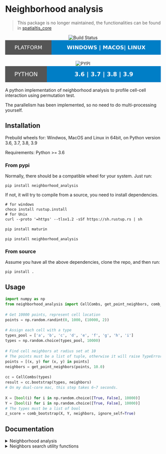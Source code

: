 # Neighborhood analysis

> This package is no longer maintained, the functionalities can be found in [spatialtis_core](https://github.com/Mr-Milk/spatialtis-core)

<p align="center">
	<img src="https://img.shields.io/github/workflow/status/Mr-Milk/neighborhood_analysis/Build?style=for-the-badge&logo=github" alt="Build Status"/>
  <img src="img/platform.svg" alt="Platform"/>
	<br/><br/>
	<img src="https://img.shields.io/pypi/v/neighborhood_analysis?style=for-the-badge" alt="PYPI"/>
  <img src="img/python_version.svg" alt="Python version"/>
</p>


A python implementation of neighborhood analysis to profile cell-cell interaction using permutation test.

The parallelism has been implemented, so no need to do multi-processing yourself.

## Installation

Prebuild wheels for: Windwos, MacOS and Linux in 64bit, on Python version 3.6, 3.7, 3.8, 3.9

Requirements: Python >= 3.6

### From pypi

Normally, there should be a compatible wheel for your system. Just run:

```shell script
pip install neighborhood_analysis
```

If not, it will try to compile from a source, you need to install dependencies.

```shell script
# for windows
choco install rustup.install
# for Unix
curl --proto '=https' --tlsv1.2 -sSf https://sh.rustup.rs | sh

pip install maturin

pip install neighborhood_analysis
```


### From source

Assume you have all the above dependencies, clone the repo, and then run:

```shell script
pip install .
```

## Usage

```python
import numpy as np
from neighborhood_analysis import CellCombs, get_point_neighbors, comb_bootstrap

# Get 10000 points, represent cell location
points = np.random.randint(0, 1000, (10000, 2))

# Assign each cell with a type
types_pool = ['a', 'b', 'c', 'd', 'e', 'f', 'g', 'h', 'i']
types = np.random.choice(types_pool, 10000)

# Find cell neighbors at radius set at 10
# The points must be a list of tuple, otherwise it will raise TypeError
points = [(x, y) for (x, y) in points]
neighbors = get_point_neighbors(points, 10.0)

cc = CellCombs(types)
result = cc.bootstrap(types, neighbors)
# On my dual-core mac, this step takes 6~7 seconds.

X = [bool(i) for i in np.random.choice([True, False], 10000)]
Y = [bool(i) for i in np.random.choice([True, False], 10000)]
# The types must be a list of bool
z_score = comb_bootstrap(X, Y, neighbors, ignore_self=True)

```

## Documentation

<details>
<summary>Neighborhood analysis</summary>

```python
class CellCombs:

    def __init__(self, types, order=False):
      """
      Constructor function

      Args:
          types: List[str]; All the type of cells in your research
          order: bool (False); If False, A->B and A<-B is the same.

      Return:
          self
      """
    
    def bootstrap(self, types, neighbors, times=500, pval=0.05, method="pval", ignore_self=False):
      """
      Bootstrap functions

      If method is 'pval', 1.0 means association, -1.0 means avoidance, 0.0 means insignificance.
      If method is 'zscore', results is the exact z-score value.

      Args:
          types: List[str]; The type of all the cells
          neighbors: List[List[int]]; eg. {1:[4,5], 2:[6,7]}, cell at index 1 has neighbor cells from index 4 and 5
          times: int (500); How many times to perform bootstrap
          pval: float (0.05); The threshold of p-value
          method: str ('pval'); 'pval' or 'zscore'
          ignore_self: bool (False); Whether to consider self as a neighbor

      Return:
          List of tuples, eg.(('a', 'b'), 1.0), the type a and type b has a relationship as association
      """
```
</details>


<details>
<summary>Neighbors search utility functions</summary>

```python
def get_bbox(points_collections):
  """
  A utility function to return minimum bounding box list of polygons

  Args:
      points_collections: List[List[(float, float)]]; List of 2d points collections

  Return:
      A list of bounding box
  """
```

```python
def get_point_neighbors(points, r):
  """
  A utility function to search for point neighbors using kd-tree

  Args:
      points: List[tuple(float, float)]; Two dimension points
      r: float; The search radius

  Return:
      A list of neighbors' index, return as the order of the input
  """
```

```python
def get_bbox_neighbors(bbox_list, expand=1.0, scale=1.0):
  """
  A utility function to search for bbox neighbors using r-tree

  Args:
      bbox_list: List[tuple(float, float, float, float)]; The minimum bounding box of any polygon
              (minx, miny, maxx, maxy)
      expand: float; The expand unit
      scale: float; The scale fold number

  Return:
      A list of neighbors' index, return as the order of the input
    """
```

</details>

<br><br>
